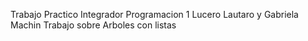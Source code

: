 Trabajo Practico Integrador Programacion 1
Lucero Lautaro y Gabriela Machin
Trabajo sobre Arboles con listas
